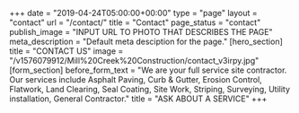 +++
date = "2019-04-24T05:00:00+00:00"
type = "page"
layout = "contact"
url = "/contact/"
title = "Contact"
page_status = "contact"
publish_image = "INPUT URL TO PHOTO THAT DESCRIBES THE PAGE"
meta_description = "Default meta desciption for the page."
[hero_section]
title = "CONTACT US"
image = "/v1576079912/Mill%20Creek%20Construction/contact_v3irpy.jpg"
[form_section]
before_form_text = "We are your full service site contractor. Our services include Asphalt Paving, Curb & Gutter, Erosion Control, Flatwork, Land Clearing, Seal Coating, Site Work, Striping, Surveying, Utility installation, General Contractor."
title = "ASK ABOUT A SERVICE"
+++